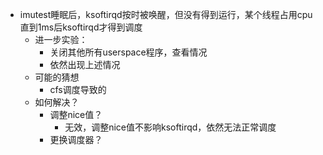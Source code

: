 - imutest睡眠后，ksoftirqd按时被唤醒，但没有得到运行，某个线程占用cpu直到1ms后ksoftirqd才得到调度
	- 进一步实验：
		- 关闭其他所有userspace程序，查看情况
		- 依然出现上述情况
	- 可能的猜想
		- cfs调度导致的
	- 如何解决？
		- 调整nice值？
			- 无效，调整nice值不影响ksoftirqd，依然无法正常调度
		- 更换调度器？